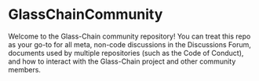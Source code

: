 # GlassChainCommunity
Welcome to the Glass-Chain community repository! You can treat this repo as your go-to for all meta, non-code discussions in the Discussions Forum, documents used by multiple repositories (such as the Code of Conduct), and how to interact with the Glass-Chain project and other community members.
